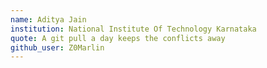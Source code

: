 ```yaml
---
name: Aditya Jain
institution: National Institute Of Technology Karnataka
quote: A git pull a day keeps the conflicts away
github_user: Z0Marlin
---
```

